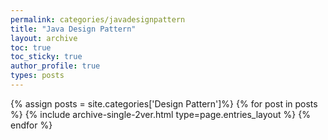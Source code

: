 ```yaml
---
permalink: categories/javadesignpattern
title: "Java Design Pattern"
layout: archive
toc: true
toc_sticky: true
author_profile: true
types: posts
---
```


{% assign posts = site.categories['Design Pattern']%}
{% for post in posts %}
  {% include archive-single-2ver.html type=page.entries_layout %}
{% endfor %}